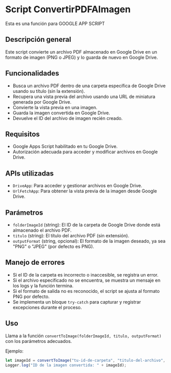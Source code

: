 # Script ConvertirPDFAImagen
Esta es una función para GOOGLE APP SCRIPT

## Descripción general
Este script convierte un archivo PDF almacenado en Google Drive en un formato de imagen (PNG o JPEG) y lo guarda de nuevo en Google Drive.

## Funcionalidades
- Busca un archivo PDF dentro de una carpeta específica de Google Drive usando su título (sin la extensión).
- Recupera una vista previa del archivo usando una URL de miniatura generada por Google Drive.
- Convierte la vista previa en una imagen.
- Guarda la imagen convertida en Google Drive.
- Devuelve el ID del archivo de imagen recién creado.

## Requisitos
- Google Apps Script habilitado en tu Google Drive.
- Autorización adecuada para acceder y modificar archivos en Google Drive.

## APIs utilizadas
- `DriveApp`: Para acceder y gestionar archivos en Google Drive.
- `UrlFetchApp`: Para obtener la vista previa de la imagen desde Google Drive.

## Parámetros
- `folderImageId` (string): El ID de la carpeta de Google Drive donde está almacenado el archivo PDF.
- `titulo` (string): El título del archivo PDF (sin extensión).
- `outputFormat` (string, opcional): El formato de la imagen deseado, ya sea "PNG" o "JPEG" (por defecto es PNG).

## Manejo de errores
- Si el ID de la carpeta es incorrecto o inaccesible, se registra un error.
- Si el archivo especificado no se encuentra, se muestra un mensaje en los logs y la función termina.
- Si el formato de salida no es reconocido, el script se ajusta al formato PNG por defecto.
- Se implementa un bloque `try-catch` para capturar y registrar excepciones durante el proceso.

## Uso
Llama a la función `convertToImage(folderImageId, titulo, outputFormat)` con los parámetros adecuados.

Ejemplo:
```javascript
let imageId = convertToImage("tu-id-de-carpeta", "titulo-del-archivo", "JPEG");
Logger.log("ID de la imagen convertida: " + imageId);

